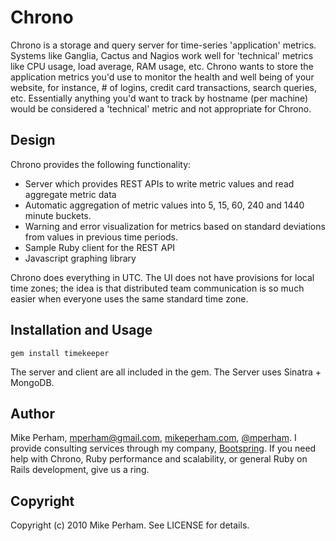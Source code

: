 Chrono
=========

Chrono is a storage and query server for time-series 'application' metrics.  Systems like Ganglia, Cactus and Nagios work well for 'technical' metrics like CPU usage, load average, RAM usage, etc.  Chrono wants to store the application metrics you'd use to monitor the health and well being of your website, for instance, # of logins, credit card transactions, search queries, etc.  Essentially anything you'd want to track by hostname (per machine) would be considered a 'technical' metric and not appropriate for Chrono.


Design
------------

Chrono provides the following functionality:

 - Server which provides REST APIs to write metric values and read aggregate metric data
 - Automatic aggregation of metric values into 5, 15, 60, 240 and 1440 minute buckets.
 - Warning and error visualization for metrics based on standard deviations from values in previous time periods.
 - Sample Ruby client for the REST API
 - Javascript graphing library

Chrono does everything in UTC.  The UI does not have provisions for local time zones; the idea is that distributed team communication is so much easier when everyone uses the same standard time zone.


Installation and Usage
------------------------

    gem install timekeeper

The server and client are all included in the gem.  The Server uses Sinatra + MongoDB.


Author
----------

Mike Perham, mperham@gmail.com, [mikeperham.com](http://mikeperham.com), [@mperham](http://twitter.com/mperham).  I provide consulting services through my company, [Bootspring](http://bootspring.com).  If you need help with Chrono, Ruby performance and scalability, or general Ruby on Rails development, give us a ring.


Copyright
-----------

Copyright (c) 2010 Mike Perham. See LICENSE for details.
